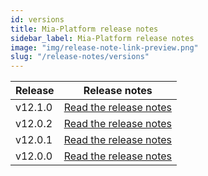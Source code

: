 ```yaml
---
id: versions
title: Mia-Platform release notes
sidebar_label: Mia-Platform release notes
image: "img/release-note-link-preview.png"
slug: "/release-notes/versions"
---
```

| Release | Release notes                              |
|---------|--------------------------------------------|
| v12.1.0 | [Read the release notes](/release-notes/v12.1.0.md) |
| v12.0.2 | [Read the release notes](/release-notes/v12.0.2.md) |
| v12.0.1 | [Read the release notes](/release-notes/v12.0.1.md) |
| v12.0.0 | [Read the release notes](/release-notes/v12.0.0.md) |
